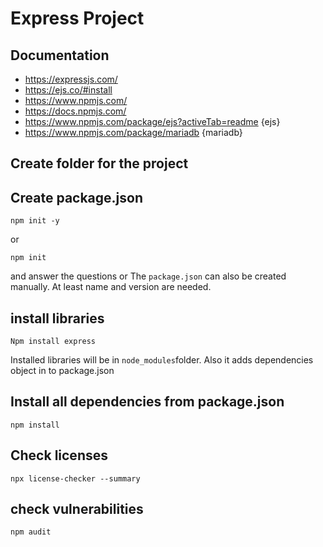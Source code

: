 # Express Project

## Documentation

- https://expressjs.com/
- https://ejs.co/#install
- https://www.npmjs.com/
- https://docs.npmjs.com/
- https://www.npmjs.com/package/ejs?activeTab=readme {ejs}
- https://www.npmjs.com/package/mariadb {mariadb}

## Create folder for the project

## Create package.json

```shell
npm init -y
```

or

```shell
npm init
```

and answer the questions
or
The `package.json` can also be created manually.
At least name and version are needed.

## install libraries

```shell
Npm install express
```

Installed libraries will be in `node_modules`folder.
Also it adds dependencies object in to package.json

## Install all dependencies from package.json

```shell
npm install
```

## Check licenses

```shell
npx license-checker --summary
```

## check vulnerabilities

```shell
npm audit
```
